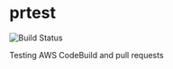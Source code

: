 # prtest

![Build Status](https://codebuild.us-east-1.amazonaws.com/badges?uuid=eyJlbmNyeXB0ZWREYXRhIjoiNkRSYWFwV0R2RnBjN3NOSTg2a1FpY3poM3ZYR21uaGxxUStiMnRwMWVCQjkxcXBxNVExNWFBM3FReTZtdlZ6ZFJWa2EzY0VyRS9McHVqd3hVV0ZPR0VNPSIsIml2UGFyYW1ldGVyU3BlYyI6Ik40WExwL0d3Z015UVJhNXQiLCJtYXRlcmlhbFNldFNlcmlhbCI6MX0%3D)

Testing AWS CodeBuild and pull requests
